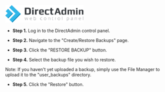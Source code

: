 <img src="/kb-images/directadmin/directadmin-logo.png" alt="DirectAdmin Logo" width="250"/>

* **Step 1.** Log in to the DirectAdmin control panel.

* **Step 2.** Navigate to the "Create/Restore Backups" page.

* **Step 3.** Click the "RESTORE BACKUP" button.

* **Step 4.** Select the backup file you wish to restore.

Note: If you haven't yet uploaded a backup, simply use the File Manager to upload it to the "user_backups" directory.

* **Step 5.** Click the "Restore" button.
